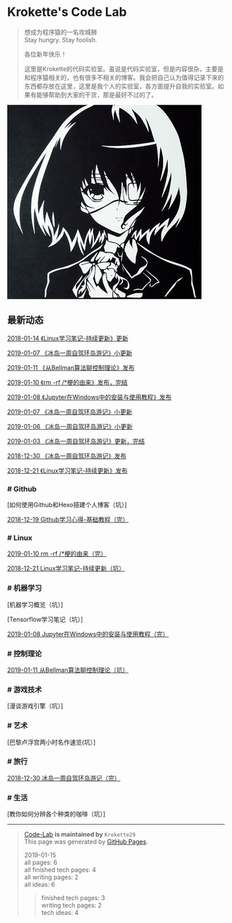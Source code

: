 # Krokette's Code Lab
> 想成为程序猿的一名攻城狮  
> Stay hungry. Stay foolish.  
> 
> 各位新年快乐！  
> 
> 这里是Krokette的代码实验室。虽说是代码实验室，但是内容很杂，主要是和程序猿相关的，也有很多不相关的博客。我会把自己认为值得记录下来的东西都存放在这里，这里是我个人的实验室，各方面提升自我的实验室。如果有能够帮助到大家的干货，那是最好不过的了。

![](Pictures/Main/Surface.jpg)  

## 最新动态
[2018-01-14 《Linux学习笔记-持续更新》更新](20181221_Linux学习笔记.md)

[2019-01-07 《冰岛一周自驾环岛游记》小更新](20181230_冰岛一周自驾环岛游记.md)

[2019-01-11 《从Bellman算法聊控制理论》发布](20190111_从Bellman算法聊控制理论.md)

[2019-01-10 《rm -rf /*梗的由来》发布，完结](20190103_rm-rf杆星梗的由来.md)

[2019-01-08 《Jupyter在Windows中的安装与使用教程》发布](20190108_Jupyter在Windows中的安装与使用教程.md)

[2019-01-07 《冰岛一周自驾环岛游记》小更新](20181230_冰岛一周自驾环岛游记.md)

[2019-01-06 《冰岛一周自驾环岛游记》小更新](20181230_冰岛一周自驾环岛游记.md)

[2019-01-03 《冰岛一周自驾环岛游记》更新，完结](20181230_冰岛一周自驾环岛游记.md)

[2018-12-30 《冰岛一周自驾环岛游记》发布](20181230_冰岛一周自驾环岛游记.md)

[2018-12-21 《Linux学习笔记-持续更新》发布](20181221_Linux学习笔记.md)

### # Github
[如何使用Github和Hexo搭建个人博客（坑）]

[2018-12-19 Github学习心得-基础教程（完）](20181219_Github学习心得-基础教程.md)

### # Linux
[2019-01-10 rm -rf /*梗的由来（完）](20190103_rm-rf杆星梗的由来.md)

[2018-12-21 Linux学习笔记-持续更新（坑）](20181221_Linux学习笔记.md)

### # 机器学习
[机器学习概览（坑）]

[Tensorflow学习笔记（坑）]

[2019-01-08 Jupyter在Windows中的安装与使用教程（完）](20190108_Jupyter在Windows中的安装与使用教程.md)

### # 控制理论
[2019-01-11 从Bellman算法聊控制理论（坑）](20190111_从Bellman算法聊控制理论.md)

### # 游戏技术
[漫谈游戏引擎（坑）]

### # 艺术
[巴黎卢浮宫两小时名作速览(坑）]

### # 旅行
[2018-12-30 冰岛一周自驾环岛游记（完）](20181230_冰岛一周自驾环岛游记.md)

### # 生活
[教你如何分辨各个种类的咖啡（坑）]

----------

> [Code-Lab](https://github.com/Krokette29/Code-Lab) **is maintained by** `Krokette29`  
> This page was generated by [GitHub Pages](https://pages.github.com/).  
> 
> 2019-01-15  
> all pages:               6  
> all finished tech pages: 4  
> all writing pages:       2  
> all ideas:               6  
> > finished tech pages:     3  
> > writing tech pages:      2  
> > tech ideas:              4  


